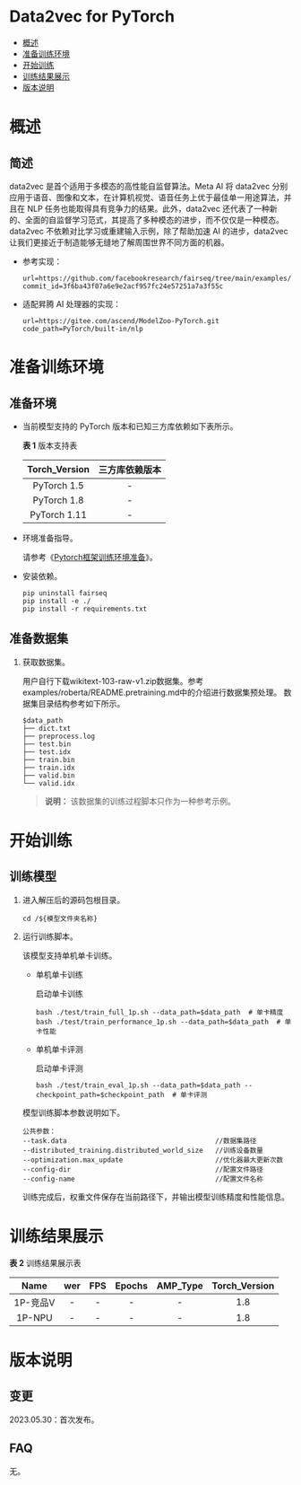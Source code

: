 # Data2vec for PyTorch

-   [概述](概述.md)
-   [准备训练环境](准备训练环境.md)
-   [开始训练](开始训练.md)
-   [训练结果展示](训练结果展示.md)
-   [版本说明](版本说明.md)

# 概述

## 简述

data2vec 是首个适用于多模态的高性能自监督算法。Meta AI 将 data2vec 分别应用于语音、图像和文本，在计算机视觉、语音任务上优于最佳单一用途算法，并且在 NLP 任务也能取得具有竞争力的结果。此外，data2vec 还代表了一种新的、全面的自监督学习范式，其提高了多种模态的进步，而不仅仅是一种模态。data2vec 不依赖对比学习或重建输入示例，除了帮助加速 AI 的进步，data2vec 让我们更接近于制造能够无缝地了解周围世界不同方面的机器。

- 参考实现：
  
  ```
  url=https://github.com/facebookresearch/fairseq/tree/main/examples/data2vec
  commit_id=3f6ba43f07a6e9e2acf957fc24e57251a7a3f55c
  ```
- 适配昇腾 AI 处理器的实现：

    ```
    url=https://gitee.com/ascend/ModelZoo-PyTorch.git
    code_path=PyTorch/built-in/nlp
    ```


# 准备训练环境

## 准备环境

- 当前模型支持的 PyTorch 版本和已知三方库依赖如下表所示。

  **表 1**  版本支持表

  | Torch_Version      | 三方库依赖版本                                 |
  | :--------: | :----------------------------------------------------------: |
  | PyTorch 1.5 | - |
  | PyTorch 1.8 | - |
  | PyTorch 1.11   | - |

- 环境准备指导。

  请参考《[Pytorch框架训练环境准备](https://www.hiascend.com/document/detail/zh/ModelZoo/pytorchframework/ptes)》。
  
- 安装依赖。

  ```
  pip uninstall fairseq
  pip install -e ./
  pip install -r requirements.txt
  ```

## 准备数据集

1. 获取数据集。

   用户自行下载wikitext-103-raw-v1.zip数据集。参考examples/roberta/README.pretraining.md中的介绍进行数据集预处理。
   数据集目录结构参考如下所示。
    ```
    $data_path
    ├── dict.txt
    ├── preprocess.log
    ├── test.bin
    ├── test.idx
    ├── train.bin
    ├── train.idx
    ├── valid.bin
    └── valid.idx
    ```
   > **说明：** 
   >该数据集的训练过程脚本只作为一种参考示例。


# 开始训练

## 训练模型

1. 进入解压后的源码包根目录。

   ```
   cd /${模型文件夹名称} 
   ```

2. 运行训练脚本。

   该模型支持单机单卡训练。

   - 单机单卡训练

     启动单卡训练

     ```
     bash ./test/train_full_1p.sh --data_path=$data_path  # 单卡精度
     bash ./test/train_performance_1p.sh --data_path=$data_path  # 单卡性能
     ```

   - 单机单卡评测

     启动单卡评测

     ```
     bash ./test/train_eval_1p.sh --data_path=$data_path --checkpoint_path=$checkpoint_path  # 单卡评测
     ```

   模型训练脚本参数说明如下。

      ```
      公共参数：
      --task.data                                     //数据集路径
      --distributed_training.distributed_world_size   //训练设备数量
      --optimization.max_update                       //优化器最大更新次数
      --config-dir                                    //配置文件路径
      --config-name                                   //配置文件名称
      ```
    
   训练完成后，权重文件保存在当前路径下，并输出模型训练精度和性能信息。


# 训练结果展示

**表 2**  训练结果展示表

|  Name  | wer  | FPS | Epochs | AMP_Type | Torch_Version |
| :----: | :---: | :--: |:----: | :---: | :--: |
| 1P-竞品V |   -   | -  | - | - | 1.8 |
| 1P-NPU |   -   | -  | - | - | 1.8 |

# 版本说明

## 变更

2023.05.30：首次发布。

## FAQ


无。
